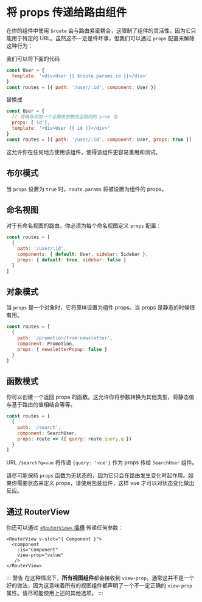 # 将 props 传递给路由组件

<VueSchoolLink
  href="https://vueschool.io/lessons/route-props"
  title="Learn how to pass props to route components"
/>

在你的组件中使用 `$route` 会与路由紧密耦合，这限制了组件的灵活性，因为它只能用于特定的 URL。虽然这不一定是件坏事，但我们可以通过 `props` 配置来解除这种行为：

我们可以将下面的代码

```js
const User = {
  template: '<div>User {{ $route.params.id }}</div>'
}
const routes = [{ path: '/user/:id', component: User }]
```

替换成

```js
const User = {
  // 请确保添加一个与路由参数完全相同的 prop 名
  props: ['id'],
  template: '<div>User {{ id }}</div>'
}
const routes = [{ path: '/user/:id', component: User, props: true }]
```

这允许你在任何地方使用该组件，使得该组件更容易重用和测试。

## 布尔模式

当 `props` 设置为 `true` 时，`route.params` 将被设置为组件的 props。

## 命名视图

对于有命名视图的路由，你必须为每个命名视图定义 `props` 配置：

```js
const routes = [
  {
    path: '/user/:id',
    components: { default: User, sidebar: Sidebar },
    props: { default: true, sidebar: false }
  }
]
```

## 对象模式

当 `props` 是一个对象时，它将原样设置为组件 props。当 props 是静态的时候很有用。

```js
const routes = [
  {
    path: '/promotion/from-newsletter',
    component: Promotion,
    props: { newsletterPopup: false }
  }
]
```

## 函数模式

你可以创建一个返回 props 的函数。这允许你将参数转换为其他类型，将静态值与基于路由的值相结合等等。

```js
const routes = [
  {
    path: '/search',
    component: SearchUser,
    props: route => ({ query: route.query.q })
  }
]
```

URL `/search?q=vue` 将传递 `{query: 'vue'}` 作为 props 传给 `SearchUser` 组件。

请尽可能保持 `props` 函数为无状态的，因为它只会在路由发生变化时起作用。如果你需要状态来定义 props，请使用包装组件，这样 vue 才可以对状态变化做出反应。

<!-- TODO: translation -->

## 通过 RouterView

你还可以通过 [`<RouterView>` 插槽](../advanced/router-view-slot) 传递任何参数：

```vue-html
<RouterView v-slot="{ Component }">
  <component
    :is="Component"
    view-prop="value"
   />
</RouterView>
```

::: 警告
在这种情况下，**所有视图组件**都会接收到 `view-prop`。通常这并不是一个好的做法，因为这意味着所有的视图组件都声明了一个不一定正确的 `view-prop` 属性。请尽可能使用上述的其他选项。
:::
